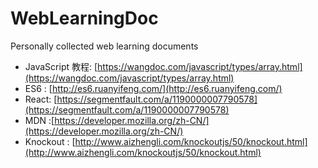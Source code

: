 # WebLearningDoc
Personally collected web learning documents

+ JavaScript 教程: [https://wangdoc.com/javascript/types/array.html](https://wangdoc.com/javascript/types/array.html)
+ ES6 : [http://es6.ruanyifeng.com/](http://es6.ruanyifeng.com/)
+ React: [https://segmentfault.com/a/1190000007790578](https://segmentfault.com/a/1190000007790578)
+ MDN :[https://developer.mozilla.org/zh-CN/](https://developer.mozilla.org/zh-CN/)
+ Knockout : [http://www.aizhengli.com/knockoutjs/50/knockout.html](http://www.aizhengli.com/knockoutjs/50/knockout.html)
